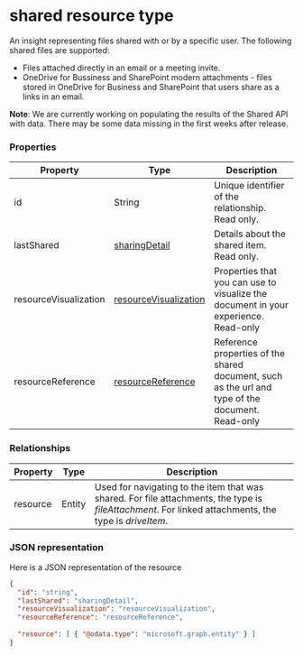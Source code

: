 # shared resource type

An insight representing files shared with or by a specific user. The following shared files are supported:

- Files attached directly in an email or a meeting invite.
- OneDrive for Bussiness and SharePoint modern attachments - files stored in OneDrive for Business and SharePoint that users share as a links in an email.

**Note**: We are currently working on populating the results of the Shared API with data. There may be some data missing in the first weeks after release.

### Properties

| Property              | Type          	 		| Description  |
| -------------         |---------------	 		| -------------|
| id      				| String	 				| Unique identifier of the relationship. Read only. 	   |
| lastShared			| [sharingDetail](insights_sharingdetail.md)				| Details about the shared item. Read only. 	   |
| resourceVisualization	| [resourceVisualization](insights_resourcevisualization.md)				| Properties that you can use to visualize the document in your experience. Read-only	   |
| resourceReference		| [resourceReference](insights_resourcereference.md)                      | Reference properties of the shared document, such as the url and type of the document. Read-only	   |

### Relationships

| Property      | Type          | Description  |
| ------------- |---------------| -------------|
| resource    	| Entity		| Used for navigating to the item that was shared. For file attachments, the type is *fileAttachment*. For linked attachments, the type is *driveItem*. |

### JSON representation

Here is a JSON representation of the resource

```json
{
  "id": "string",
  "lastShared": "sharingDetail",
  "resourceVisualization": "resourceVisualization",
  "resourceReference": "resourceReference",
  
  "resource": [ { "@odata.type": "microsoft.graph.entity" } ]
}
```